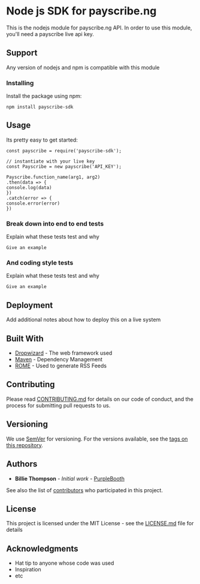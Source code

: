 # Node js SDK for payscribe.ng

This is the nodejs module for payscribe.ng API.
In order to use this module, you'll need a payscribe live api key.

## Support

Any version of nodejs and npm is compatible with this module

### Installing

Install the package using npm:

```
npm install payscribe-sdk
```

## Usage

Its pretty easy to get started:

```
const payscribe = require('payscribe-sdk');

// instantiate with your live key
const Payscribe = new payscribe('API_KEY');

Payscribe.function_name(arg1, arg2)
.then(data => {
console.log(data)
})
.catch(error => {
console.error(error)
})
```

### Break down into end to end tests

Explain what these tests test and why

```
Give an example
```

### And coding style tests

Explain what these tests test and why

```
Give an example
```

## Deployment

Add additional notes about how to deploy this on a live system

## Built With

* [Dropwizard](http://www.dropwizard.io/1.0.2/docs/) - The web framework used
* [Maven](https://maven.apache.org/) - Dependency Management
* [ROME](https://rometools.github.io/rome/) - Used to generate RSS Feeds

## Contributing

Please read [CONTRIBUTING.md](https://gist.github.com/PurpleBooth/b24679402957c63ec426) for details on our code of conduct, and the process for submitting pull requests to us.

## Versioning

We use [SemVer](http://semver.org/) for versioning. For the versions available, see the [tags on this repository](https://github.com/your/project/tags). 

## Authors

* **Billie Thompson** - *Initial work* - [PurpleBooth](https://github.com/PurpleBooth)

See also the list of [contributors](https://github.com/your/project/contributors) who participated in this project.

## License

This project is licensed under the MIT License - see the [LICENSE.md](LICENSE.md) file for details

## Acknowledgments

* Hat tip to anyone whose code was used
* Inspiration
* etc
